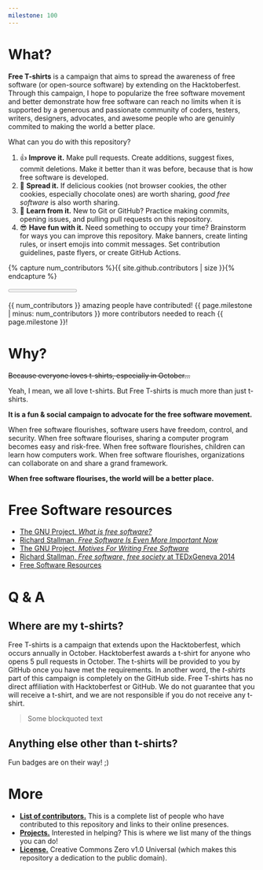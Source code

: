 ```yaml
---
milestone: 100
---
```


# What?

**Free T-shirts** is a campaign that aims to spread the awareness of free software (or open-source software) by extending on the Hacktoberfest. Through this campaign, I hope to popularize the free software movement and better demonstrate how free software can reach no limits when it is supported by a generous and passionate community of coders, testers, writers, designers, advocates, and awesome people who are genuinly commited to making the world a better place.

What can you do with this repository?

1. :+1: **Improve it.** Make pull requests. Create additions, suggest fixes, commit deletions. Make it better than it was before, because that is how free software is developed.
2. :loudspeaker: **Spread it.** If delicious cookies (not browser cookies, the other cookies, especially chocolate ones) are worth sharing, _good free software_ is also worth sharing.
3. :memo: **Learn from it.** New to Git or GitHub? Practice making commits, opening issues, and pulling pull requests on this repository.
4. :sunglasses: **Have fun with it.** Need something to occupy your time? Brainstorm for ways you can improve this repository. Make banners, create linting rules, or insert emojis into commit messages. Set contribution guidelines, paste flyers, or create GitHub Actions.

{% capture num_contributors %}{{ site.github.contributors | size }}{% endcapture %}

<progress value="{{ num_contributors }}" max="{{ page.milestone }}">
	{{ num_contributors }}
</progress>

{{ num_contributors }} amazing people have contributed!
{{ page.milestone | minus: num_contributors }} more contributors needed to reach
{{ page.milestone }}!

# Why?

~~Because everyone loves t-shirts, especially in October...~~

Yeah, I mean, we all love t-shirts. But Free T-shirts is much more than just t-shirts.

**It is a fun & social campaign to advocate for the free software movement.**

When free software flourishes, software users have freedom, control, and security. When free software flourises, sharing a computer program becomes easy and risk-free. When free software flourishes, children can learn how computers work. When free software flourishes, organizations can collaborate on and share a grand framework.

**When free software flourises, the world will be a better place.**

# Free Software resources

- [The GNU Project, _What is free software?_](https://www.gnu.org/philosophy/free-sw.en.html)
- [Richard Stallman, _Free Software Is Even More Important Now_](https://www.gnu.org/philosophy/free-software-even-more-important.html)
- [The GNU Project, _Motives For Writing Free Software_](https://www.gnu.org/philosophy/fs-motives.html)
- [Richard Stallman, _Free software, free society_ at TEDxGeneva 2014](https://youtu.be/Ag1AKIl_2GM)
- [Free Software Resources](https://www.fsf.org/resources/)

# Q & A

## Where are my t-shirts?

Free T-shirts is a campaign that extends upon the Hacktoberfest, which occurs annually in October. Hacktoberfest awards a t-shirt for anyone who opens 5 pull requests in October. The t-shirts will be provided to you by GitHub once you have met the requirements. In another word, the _t-shirts_ part of this campaign is completely on the GitHub side. Free T-shirts has no direct affiliation with Hacktoberfest or GitHub. We do not guarantee that you will receive a t-shirt, and we are not responsible if you do not receive any t-shirt.

> Some blockquoted text

## Anything else other than t-shirts?

Fun badges are on their way! ;)

# More

- [**List of contributors.**](CONTRIBUTORS.md) This is a complete list of people who have contributed to this repository and links to their online presences.
- [**Projects.**](https://github.com/you-create/free-tshirts/projects) Interested in helping? This is where we list many of the things you can do!
- [**License.**](LICENSE) Creative Commons Zero v1.0 Universal (which makes this repository a dedication to the public domain).
